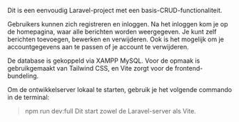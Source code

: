 Dit is een eenvoudig Laravel-project met een basis-CRUD-functionaliteit.

Gebruikers kunnen zich registreren en inloggen.
Na het inloggen kom je op de homepagina, waar alle berichten worden weergegeven.
Je kunt zelf berichten toevoegen, bewerken en verwijderen.
Ook is het mogelijk om je accountgegevens aan te passen of je account te verwijderen.

De database is gekoppeld via XAMPP MySQL.
Voor de opmaak is gebruikgemaakt van Tailwind CSS, en Vite zorgt voor de frontend-bundeling.

Om de ontwikkelserver lokaal te starten, gebruik je het volgende commando in de terminal:
> npm run dev:full 
Dit start zowel de Laravel-server als Vite.
